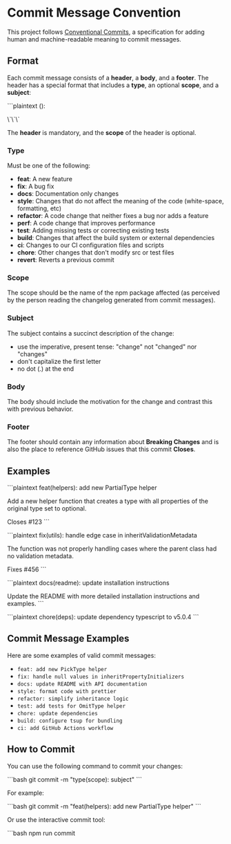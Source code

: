 # Commit Message Convention

This project follows [Conventional Commits](https://www.conventionalcommits.org/), a specification for adding human and machine-readable meaning to commit messages.

## Format

Each commit message consists of a **header**, a **body**, and a **footer**. The header has a special format that includes a **type**, an optional **scope**, and a **subject**:

\`\`\`plaintext
<type>(<scope>): <subject>
<BLANK LINE>

<body>
<BLANK LINE>
<footer>
\`\`\`

The **header** is mandatory, and the **scope** of the header is optional.

### Type

Must be one of the following:

- **feat**: A new feature
- **fix**: A bug fix
- **docs**: Documentation only changes
- **style**: Changes that do not affect the meaning of the code (white-space, formatting, etc)
- **refactor**: A code change that neither fixes a bug nor adds a feature
- **perf**: A code change that improves performance
- **test**: Adding missing tests or correcting existing tests
- **build**: Changes that affect the build system or external dependencies
- **ci**: Changes to our CI configuration files and scripts
- **chore**: Other changes that don't modify src or test files
- **revert**: Reverts a previous commit

### Scope

The scope should be the name of the npm package affected (as perceived by the person reading the changelog generated from commit messages).

### Subject

The subject contains a succinct description of the change:

- use the imperative, present tense: "change" not "changed" nor "changes"
- don't capitalize the first letter
- no dot (.) at the end

### Body

The body should include the motivation for the change and contrast this with previous behavior.

### Footer

The footer should contain any information about **Breaking Changes** and is also the place to reference GitHub issues that this commit **Closes**.

## Examples

\`\`\`plaintext
feat(helpers): add new PartialType helper

Add a new helper function that creates a type with all properties of the original type set to optional.

Closes #123
\`\`\`

\`\`\`plaintext
fix(utils): handle edge case in inheritValidationMetadata

The function was not properly handling cases where the parent class had no validation metadata.

Fixes #456
\`\`\`

\`\`\`plaintext
docs(readme): update installation instructions

Update the README with more detailed installation instructions and examples.
\`\`\`

\`\`\`plaintext
chore(deps): update dependency typescript to v5.0.4
\`\`\`

## Commit Message Examples

Here are some examples of valid commit messages:

- `feat: add new PickType helper`
- `fix: handle null values in inheritPropertyInitializers`
- `docs: update README with API documentation`
- `style: format code with prettier`
- `refactor: simplify inheritance logic`
- `test: add tests for OmitType helper`
- `chore: update dependencies`
- `build: configure tsup for bundling`
- `ci: add GitHub Actions workflow`

## How to Commit

You can use the following command to commit your changes:

\`\`\`bash
git commit -m "type(scope): subject"
\`\`\`

For example:

\`\`\`bash
git commit -m "feat(helpers): add new PartialType helper"
\`\`\`

Or use the interactive commit tool:

\`\`\`bash
npm run commit
